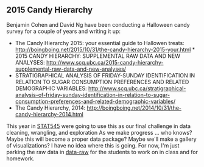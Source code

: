 ## 2015 Candy Hierarchy

Benjamin Cohen and David Ng have been conducting a Halloween candy survey for a
couple of years and writing it up:

* The Candy Hierarchy 2015: your essential guide to Hallowen treats: 
<http://boingboing.net/2015/10/31/the-candy-hierarchy-2015-your.html> * 2015
CANDY HIERARCHY: SUPPLEMENTAL RAW DATA AND NEW ANALYSES: 
<http://www.scq.ubc.ca/2015-candy-hierarchy-supplemental-raw-data-and-new-analyses/>
* STRATIGRAPHICAL ANALYSIS OF FRIDAY-SUNDAY IDENTIFICATION IN RELATION TO SUGAR
CONSUMPTION PREFERENCES AND RELATED DEMOGRAPHIC VARIABLES: 
<http://www.scq.ubc.ca/stratigraphical-analysis-of-friday-sunday-identification-in-relation-to-sugar-consumption-preferences-and-related-demographic-variables/>
* The Candy Hierarchy, 2014: 
<http://boingboing.net/2014/10/31/the-candy-hierarchy-2014.html>

This year in [STAT545](http://stat545-ubc.github.io) were going to use this as
our final challenge in data cleaning, wrangling, and exploration As we make
progress ... who knows? Maybe this will become a proper data package? Maybe
we'll make a gallery of visualizations? I have no idea where this is going. For
now, I'm just parking the raw data in [data-raw](data-raw) for the students to
work on in class and for homework.
